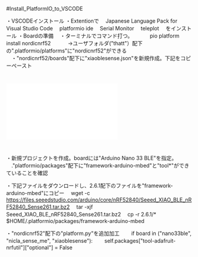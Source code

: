 #Install_PlatformIO_to_VSCODE

・VSCODEインストール
・Extentionで
　Japanese Language Pack for Visual Studio Code
　platformio ide
　Serial Monitor
　teleplot
　をインストール
・Boardの準備
　・ターミナルでコマンド打つ。
　　　pio platform install nordicnrf52
　　　->ユーザフォルダ("thatt"）配下の".platformio/platforms"に"nordicnrf52"ができる
　・"nordicnrf52/boards"配下に"xiaoblesense.json"を新規作成。下記をコピーペースト

#
![](xiaoblesense.json)
#

・新規プロジェクトを作成。boardには"Arduino Nano 33 BLE"を指定。
　."platformio/packages"配下に"framework-arduino-mbed"と"tool*"ができていることを確認


・下記ファイルをダウンロードし、2.6.1配下のファイルを"framework-arduino-mbed"にコピー
　wget -c https://files.seeedstudio.com/arduino/core/nRF52840/Seeed_XIAO_BLE_nRF52840_Sense261.tar.bz2
　tar -xjf Seeed_XIAO_BLE_nRF52840_Sense261.tar.bz2
　cp -r 2.6.1/* $HOME/.platformio/packages/framework-arduino-mbed


・"nordicnrf52"配下の"platform.py"を追加加工
　　if board in ("nano33ble", "nicla_sense_me", "xiaoblesense"):
　　self.packages["tool-adafruit-nrfutil"]["optional"] = False
